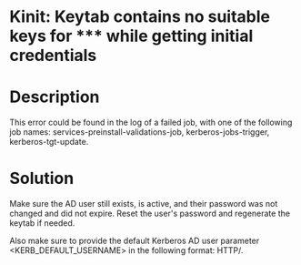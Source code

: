 ﻿# Kinit: Keytab contains no suitable keys for *** while getting initial credentials

# Description

This error could be found in the log of a failed job, with one of the following job names: services-preinstall-validations-job, kerberos-jobs-trigger, kerberos-tgt-update.

# Solution

Make sure the AD user still exists, is active, and their password was not changed and did not expire. Reset the user's password and regenerate the keytab if needed.

Also make sure to provide the default Kerberos AD user parameter <KERB_DEFAULT_USERNAME> in the following format: HTTP/<Service Fabric FQDN>.
